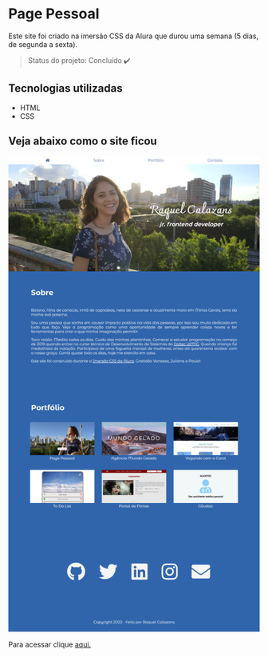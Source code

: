 # Page Pessoal
Este site foi criado na imersão CSS da Alura que durou uma semana (5 dias, de segunda a sexta).

> Status do projeto: Concluído :heavy_check_mark:

## Tecnologias utilizadas
- HTML
- CSS

## Veja abaixo como o site ficou

<img src="img/site alura.png">

Para acessar clique <a target="_blank" href="https://raqcalazans.github.io/PagePessoal/">aqui.</a>
